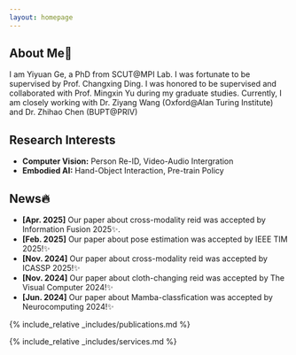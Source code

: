 ```yaml
---
layout: homepage
---
```


## About Me👋

I am Yiyuan Ge, a PhD from SCUT@MPI Lab. I was fortunate to be supervised by Prof. Changxing Ding. I was honored to be supervised and collaborated with Prof. Mingxin Yu during my graduate studies. Currently, I am closely working with Dr. Ziyang Wang (Oxford@Alan Turing Institute) and Dr. Zhihao Chen (BUPT@PRIV)

## Research Interests

- **Computer Vision:** Person Re-ID, Video-Audio Intergration
- **Embodied AI:** Hand-Object Interaction, Pre-train Policy

## News🔥
- **[Apr. 2025]** Our paper about cross-modality reid was accepted by Information Fusion 2025✨.
- **[Feb. 2025]** Our paper about pose estimation was accepted by IEEE TIM 2025!✨
- **[Nov. 2024]** Our paper about cross-modality reid was accepted by ICASSP 2025!✨ 
- **[Nov. 2024]** Our paper about cloth-changing reid was accepted by The Visual Computer 2024!✨ 
- **[Jun. 2024]** Our paper about Mamba-classfication was accepted by Neurocomputing 2024!✨ 

{% include_relative _includes/publications.md %}

{% include_relative _includes/services.md %}
